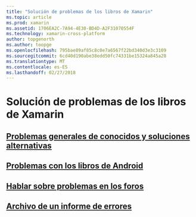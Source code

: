 ```yaml
---
title: "Solución de problemas de los libros de Xamarin"
ms.topic: article
ms.prod: xamarin
ms.assetid: 1706EA2C-7A94-4E30-BD4D-A2F31070554F
ms.technology: xamarin-cross-platform
author: topgenorth
ms.author: toopge
ms.openlocfilehash: 795bae89af85c8c0e7a6567f22bd340d3e3c3109
ms.sourcegitcommit: 6cd40d190abe38edd50fc74331be15324a845a28
ms.translationtype: MT
ms.contentlocale: es-ES
ms.lasthandoff: 02/27/2018
---
```

# <a name="troubleshooting-xamarin-workbooks"></a>Solución de problemas de los libros de Xamarin

## <a name="general-known-issues--workaroundsgeneralmd"></a>[Problemas generales de conocidos y soluciones alternativas](general.md)

## <a name="issues-with-android-workbooksandroidmd"></a>[Problemas con los libros de Android](android.md)

## <a name="discuss-issues-on-the-forumsforums"></a>[Hablar sobre problemas en los foros][forums]

## <a name="file-a-bug-reporttoolsworkbooksinstallmdreporting-bugs"></a>[Archivo de un informe de errores](~/tools/workbooks/install.md#reporting-bugs)

[forums]: https://forums.xamarin.com/categories/inspector
